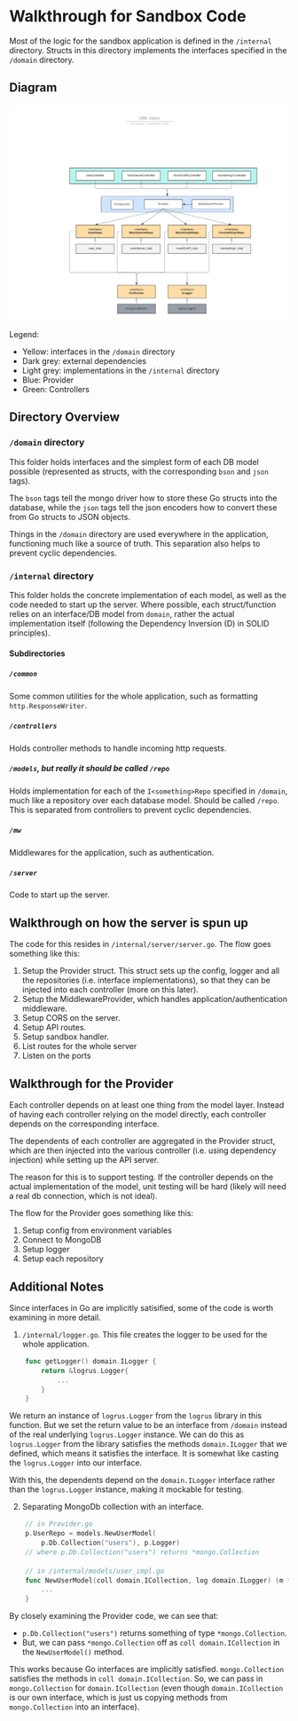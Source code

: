 # Walkthrough for Sandbox Code

Most of the logic for the sandbox application is defined in the `/internal` directory.
Structs in this directory implements the interfaces specified in the `/domain` directory.

## Diagram

![Diagram](./uml.png)

Legend:

- Yellow: interfaces in the `/domain` directory
- Dark grey: external dependencies
- Light grey: implementations in the `/internal` directory
- Blue: Provider
- Green: Controllers

## Directory Overview

### `/domain` directory

This folder holds interfaces and the simplest form of each DB model possible (represented as structs, with the corresponding `bson` and `json` tags).

The `bson` tags tell the mongo driver how to store these Go structs into the database, while the `json` tags tell the json encoders how to convert these from Go structs to JSON objects.

Things in the `/domain` directory are used everywhere in the application, functioning much like a source of truth. This separation also helps to prevent cyclic dependencies.

### `/internal` directory

This folder holds the concrete implementation of each model, as well as the code needed to start up the server. Where possible, each struct/function relies on an interface/DB model from `domain`, rather the actual implementation itself (following the Dependency Inversion (D) in SOLID principles).

#### Subdirectories

##### `/common`

Some common utilities for the whole application, such as formatting `http.ResponseWriter`.

##### `/controllers`

Holds controller methods to handle incoming http requests.

##### `/models`, but really it should be called `/repo`

Holds implementation for each of the `I<something>Repo` specified in `/domain`, much like a repository over each database model. Should be called `/repo`. This is separated from controllers to prevent cyclic dependencies.

##### `/mw`

Middlewares for the application, such as authentication.

##### `/server`

Code to start up the server.

## Walkthrough on how the server is spun up

The code for this resides in `/internal/server/server.go`. The flow goes something like this:

1. Setup the Provider struct. This struct sets up the config, logger and all the repositories (i.e. interface implementations), so that they can be injected into each controller (more on this later).
2. Setup the MiddlewareProvider, which handles application/authentication middleware.
3. Setup CORS on the server.
4. Setup API routes.
5. Setup sandbox handler.
6. List routes for the whole server
7. Listen on the ports

## Walkthrough for the Provider

Each controller depends on at least one thing from the model layer. Instead of having each controller relying on the model directly, each controller depends on the corresponding interface.

The dependents of each controller are aggregated in the Provider struct, which are then injected into the various controller (i.e. using dependency injection) while setting up the API server.

The reason for this is to support testing. If the controller depends on the actual implementation of the model, unit testing will be hard (likely will need a real db connection, which is not ideal).

The flow for the Provider goes something like this:

1. Setup config from environment variables
2. Connect to MongoDB
3. Setup logger
4. Setup each repository

## Additional Notes

Since interfaces in Go are implicitly satisified, some of the code is worth examining in more detail.

1. `/internal/logger.go`.
   This file creates the logger to be used for the whole application.

```go
    func getLogger() domain.ILogger {
        return &logrus.Logger{
            ...
        }
    }
```

We return an instance of `logrus.Logger` from the `logrus` library in this function. But we set the return value to be an interface from `/domain` instead of the real underlying `logrus.Logger` instance. We can do this as `logrus.Logger` from the library satisfies the methods `domain.ILogger` that we defined, which means it satisfies the interface. It is somewhat like casting the `logrus.Logger` into our interface.

With this, the dependents depend on the `domain.ILogger` interface rather than the `logrus.Logger` instance, making it mockable for testing.

2. Separating MongoDb collection with an interface.

```go
    // in Provider.go
	p.UserRepo = models.NewUserModel(
		p.Db.Collection("users"), p.Logger)
    // where p.Db.Collection("users") returns *mongo.Collection

    // in /internal/models/user_impl.go
    func NewUserModel(coll domain.ICollection, log domain.ILogger) (m *UserModel) {
        ...
    }
```

By closely examining the Provider code, we can see that:

- `p.Db.Collection("users")` returns something of type `*mongo.Collection`.
- But, we can pass `*mongo.Collection` off as `coll domain.ICollection` in the `NewUserModel()` method.

This works because Go interfaces are implicitly satisfied. `mongo.Collection` satisfies the methods in `coll domain.ICollection`. So, we can pass in `mongo.Collection` for `domain.ICollection` (even though `domain.ICollection` is our own interface, which is just us copying methods from `mongo.Collection` into an interface).
